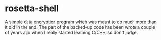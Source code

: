 # rosetta-shell
A simple data encryption program which was meant to do much more than it did in the end. The part of the backed-up code has been wrote a couple of years ago when I really started learning C/C++, so don't judge.
